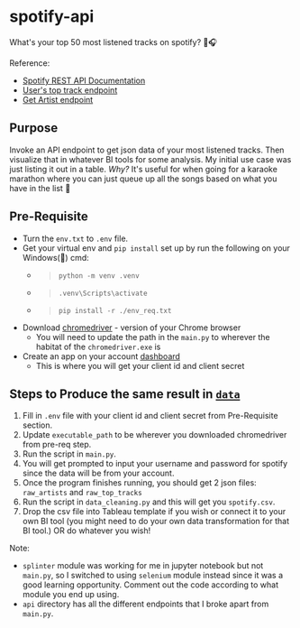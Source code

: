 # spotify-api
What's your top 50 most listened tracks on spotify? 🎵🎧

Reference: 
- [Spotify REST API Documentation](https://developer.spotify.com/documentation/web-api/tutorials/getting-started#create-an-app)
- [User's top track endpoint](https://developer.spotify.com/documentation/web-api/reference/get-users-top-artists-and-tracks)
- [Get Artist endpoint](https://developer.spotify.com/documentation/web-api/reference/get-an-artist)

## Purpose
Invoke an API endpoint to get json data of your most listened tracks. Then visualize that in whatever BI tools for some analysis. My initial use case was just listing it out in a table. <i>Why?</i> It's useful for when going for a karaoke marathon where you can just queue up all the songs based on what you have in the list 🎤

## Pre-Requisite
- Turn the `env.txt` to `.env` file.
- Get your virtual env and `pip install` set up by run the following on your Windows(👀) cmd:
    - >`python -m venv .venv`
    - >`.venv\Scripts\activate`
    - >`pip install -r ./env_req.txt`
- Download [chromedriver](https://chromedriver.chromium.org/downloads) - version of your Chrome browser
    - You will need to update the path in the `main.py` to wherever the habitat of the `chromedriver.exe` is 
- Create an app on your account [dashboard](https://developer.spotify.com/dashboard)
    - This is where you will get your client id and client secret

## Steps to Produce the same result in [`data`](<add link to data folder>)

1. Fill in `.env` file with your client id and client secret from Pre-Requisite section.
1. Update `executable_path` to be wherever you downloaded chromedriver from pre-req step.
1. Run the script in `main.py`.
1. You will get prompted to input your username and password for spotify since the data will be from your account.
1. Once the program finishes running, you should get 2 json files: `raw_artists` and `raw_top_tracks`
1. Run the script in `data_cleaning.py` and this will get you `spotify.csv`.
1. Drop the csv file into Tableau template if you wish or connect it to your own BI tool (you might need to do your own data transformation for that BI tool.) OR do whatever you wish!

Note: 
- `splinter` module was working for me in jupyter notebook but not `main.py`, so I switched to using `selenium` module instead since it was a good learning opportunity. Comment out the code according to what module you end up using.
- `api` directory has all the different endpoints that I broke apart from `main.py`.